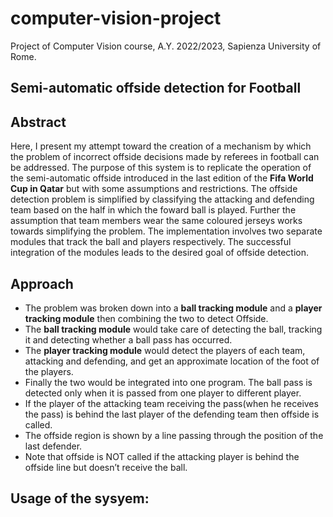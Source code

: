 # computer-vision-project
Project of Computer Vision course, A.Y. 2022/2023, Sapienza University of Rome.

## Semi-automatic offside detection for Football

## Abstract

Here, I present my attempt toward the creation of a mechanism by which the problem of incorrect offside decisions made by referees in football can be addressed. The purpose of this system is to replicate the operation of the semi-automatic offside introduced in the last edition of the <b>Fifa World Cup in Qatar</b> but with some assumptions and restrictions. The offside detection problem is simplified by classifying the attacking and defending team based on the half in which the foward ball is played. Further the assumption that team members wear the same coloured jerseys works towards simplifying the problem.
The implementation involves two separate modules that track the ball and players respectively. The successful integration of the modules leads to the desired goal of offside detection.

## Approach
* The problem was broken down into a **ball tracking module** and a  **player tracking module** then combining the two to detect Offside. 
* The **ball tracking module** would take care of detecting the ball, tracking it and detecting whether a ball pass has occurred. 
* The **player tracking module** would detect the players of each team, attacking and defending, and get an approximate location of the foot of the players. 
* Finally the two would be integrated into one program. The ball pass is detected only when it is passed from one player to different player. 
* If the player of the attacking team receiving the pass(when he receives the pass) is behind the last player of the defending team then offside is called.
* The offside region is shown by a line passing through the position of the last defender.
* Note that offside is NOT called if the attacking player is behind the offside line but doesn’t receive the ball.

## Usage of the sysyem:
